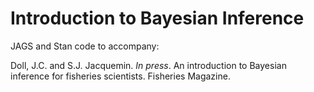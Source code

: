 # Introduction to Bayesian Inference
JAGS and Stan code to accompany:

Doll, J.C. and S.J. Jacquemin. <i>In press</i>. An introduction to Bayesian inference for fisheries scientists. Fisheries Magazine.
